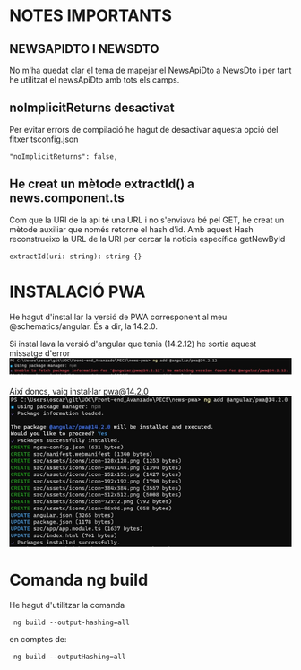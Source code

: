 # NOTES IMPORTANTS

## NEWSAPIDTO I NEWSDTO

No m'ha quedat clar el tema de mapejar el NewsApiDto a NewsDto i per tant he utilitzat el newsApiDto amb tots els camps.

## noImplicitReturns desactivat

Per evitar errors de compilació he hagut de desactivar aquesta opció del fitxer tsconfig.json

```
"noImplicitReturns": false,
```

## He creat un mètode extractId() a news.component.ts

Com que la URI de la api té una URL i no s'enviava bé pel GET, he creat un mètode auxiliar que només retorne el hash d'id.
Amb aquest Hash reconstrueixo la URL de la URI per cercar la notícia específica getNewById

```
extractId(uri: string): string {}
```

# INSTALACIÓ PWA

He hagut d'instal·lar la versió de PWA corresponent al meu @schematics/angular. És a dir, la 14.2.0.

Si instal·lava la versió d'angular que tenia (14.2.12) he sortia aquest missatge d'error
![Error instal·lació](/img_tutorial/err_angular14.2.12.jpg)

Així doncs, vaig instal·lar pwa@14.2.0
![Versío PWA final](/img_tutorial/err_angular14.2.0.jpg)

# Comanda ng build

He hagut d'utilitzar la comanda

```
 ng build --output-hashing=all
```

en comptes de:

```
 ng build --outputHashing=all
```
